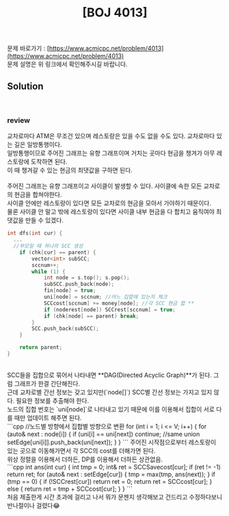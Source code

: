 ﻿---
toc: true
title:  "[BOJ 4013]"
last_modified_at:   2020-08-08
excerpt: "ATM"
categories: PS2020
image: "/images/4013.png"
sitemap :
  changefreq : weekly
  priority : 1.0
---
문제 바로가기 : [https://www.acmicpc.net/problem/4013](https://www.acmicpc.net/problem/4013)<br>
문제 설명은 위 링크에서 확인해주시길 바랍니다.
<br>
## Solution
<script src="https://gist.github.com/yooniversal/12efe66561087db96831b90b1e968620.js"></script><br>

### review
교차로마다 ATM은 무조건 있으며 레스토랑은 있을 수도 없을 수도 있다. 교차로마다 있는 길은 일방통행이다.<br>
일방통행이므로 주어진 그래프는 유향 그래프이며 거치는 곳마다 현금을 챙겨가 아무 레스토랑에 도착하면 된다.<br>
이 때 챙겨갈 수 있는 현금의 최댓값을 구하면 된다.<br>
<br>
주어진 그래프는 유향 그래프이고 사이클이 발생할 수 있다. 사이클에 속한 모든 교차로의 현금을 합쳐야한다.<br>
사이클 안에만 레스토랑이 있다면 모든 교차로의 현금을 모아서 가야하기 때문이다.<br>
물론 사이클 안 말고 밖에 레스토랑이 있다면 사이클 내부 현금을 다 합치고 움직여야 최댓값을 만들 수 있겠다.<br>
```cpp
int dfs(int cur) {
  ...
  //부모일 때 하나의 SCC 생성
    if (chk[cur] == parent) {
        vector<int> subSCC;
        sccnum++;
        while (1) {
            int node = s.top(); s.pop();
            subSCC.push_back(node);
            fin[node] = true;
            uni[node] = sccnum; //어느 집합에 있는지 체크
            SCCcost[sccnum] += money[node]; //각 SCC 현금 합 **
            if (noderest[node]) SCCrest[sccnum] = true;
            if (chk[node] == parent) break;
        }
        SCC.push_back(subSCC);
    }

    return parent;
}
```
<br>
SCC들을 집합으로 묶어서 나타내면 **DAG(Directed Acyclic Graph)**가 된다. 그럼 그래프가 한결 간단해진다.<br>
근데 교차로별 간선 정보는 갖고 있지만(`node[]`) SCC별 간선 정보는 가지고 있지 않다. 필요한 정보를 추출해야 한다.<br>
노드의 집합 번호는 `uni[node]`로 나타내고 있기 때문에 이를 이용해서 집합이 서로 다를 때만 업데이트 해주면 된다.<br>
```cpp
//노드별 방향에서 집합별 방향으로 변환
for (int i = 1; i <= V; i++) {
    for (auto& next : node[i]) {
        if (uni[i] == uni[next]) continue; //same union
        setEdge[uni[i]].push_back(uni[next]);
    }
}
```
주어진 시작점으로부터 레스토랑이 있는 곳으로 이동해가면서 각 SCC의 cost를 더해가면 된다.<br>
위상 정렬을 이용해서 더하든, DP를 이용해서 더하든 상관없음.<br>
```cpp
int ans(int cur) {
    int tmp = 0;
    int& ret = SCCSavecost[cur];
    if (ret != -1) return ret;
    for (auto& next : setEdge[cur]) {
        tmp = max(tmp, ans(next));
    }
    if (tmp == 0) {
        if (!SCCrest[cur]) return ret = 0;
        return ret = SCCcost[cur];
    }
    else {
        return ret = tmp + SCCcost[cur];
    }
}
```
<br>
처음 제출한게 시간 초과에 걸리고 나서 뭐가 문젠지 생각해보고 건드리고 수정하다보니 반나절이나 걸렸다😂

<script src="https://utteranc.es/client.js"
        repo="yooniversal/blog-comments"
        issue-term="pathname"
        theme="github-light"
        crossorigin="anonymous"
        async>
</script>
